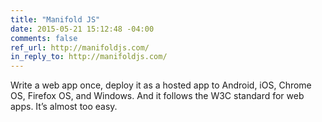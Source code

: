 ```yaml
---
title: "Manifold JS"
date: 2015-05-21 15:12:48 -04:00
comments: false
ref_url: http://manifoldjs.com/
in_reply_to: http://manifoldjs.com/
---
```


Write a web app once, deploy it as a hosted app to Android, iOS, Chrome OS, Firefox OS, and Windows. And it follows the W3C standard for web apps. It’s almost too easy.